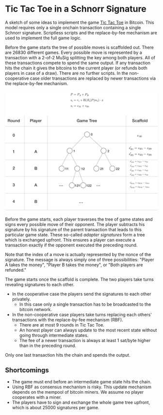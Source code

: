 # Tic Tac Toe in a Schnorr Signature

A sketch of some ideas to implement the game [Tic Tac Toe](https://en.wikipedia.org/wiki/Tic-tac-toe) in Bitcoin. This model requires only a single onchain transaction containing a single Schnorr signature. 
Scriptless scripts and the replace-by-fee mechanism are used to implement the full game logic.

Before the game starts the tree of possible moves is scaffolded out. There are 26830 different games. Every possible move is represented by a transaction with a 2-of-2 MuSig splitting the key among both players. 
All of these transactions compete to spend the same output. If any transaction hits the chain it gives the bitcoins to the current player (or refunds both players in case of a draw). There are no further scripts.
In the non-cooperative case older transactions are replaced by newer transactions via the replace-by-fee mechanism. 

<img src=tictactoe.png >

Before the game starts, each player traverses the tree of game states and signs every possible move of their opponent. The player subtracts his signature by his signature of the parent transaction that leads to this particular game state.
These so-called *adapter signatures* form a tree which is exchanged upfront. This ensures a player can execute a transaction exactly if the opponent executed the preceding round. 

Note that the index of a move is actually represented by the nonce of the signature. The message is always simply one of three possibilities: "Player A takes the money", "Player B takes the money", or "Both players are refunded." 

The game starts once the scaffold is complete. The two players take turns revealing signatures to each other. 
- In the cooperative case the players send the signatures to each other privately.
  - In this case only a single transaction has to be broadcasted to the bitcoin network.
- In the non-cooperative case players take turns replacing each others' transactions with the replace-by-fee mechanism (RBF).
  - There are at most 9 rounds in Tic Tac Toe.
  - An honest player can always update to the most recent state without going through intermediate states.
  - The fee of a newer transaction is always at least 1 sat/byte higher than in the preceding round.

Only one last transaction hits the chain and spends the output.


## Shortcomings 
- The game must end before an intermediate game state hits the chain. 
- Using RBF as consensus mechanism is risky. This update mechanism depends on the mempool of bitcoin miners. We assume no player cooperates with a miner. 
- The players have to sign and exchange the whole game tree upfront, which is about 25000 signatures per game.

